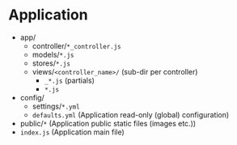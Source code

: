 Application
===========

- app/
    - controller/`*_controller.js`
    - models/`*.js`
    - stores/`*.js`
    - views/`<controller_name>/` (sub-dir per controller)
        - `_*.js` (partials)
        - `*.js`
- config/
    - settings/`*.yml`
    - `defaults.yml` (Application read-only (global) configuration)
- public/`*` (Application public static files (images etc.))
- `index.js` (Application main file)